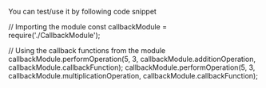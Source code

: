 You can test/use it by following code snippet


// Importing the module
const callbackModule = require('./CallbackModule');

// Using the callback functions from the module
callbackModule.performOperation(5, 3, callbackModule.additionOperation, callbackModule.callbackFunction);
callbackModule.performOperation(5, 3, callbackModule.multiplicationOperation, callbackModule.callbackFunction);
